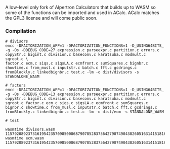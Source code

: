 A low-level only fork of Alpertron Calculators that builds up to WASM so some of the functions can be imported and used in ACalc.
ACalc matches the GPL3 license and will come public soon.

### Compilation

```shell
# divisors
emcc -DFACTORIZATION_APP=1 -DFACTORIZATION_FUNCTIONS=1 -D_USING64BITS_ -g -Os -DDEBUG_CODE=27 expression.c parseexpr.c partition.c errors.c copyStr.c bigint.c division.c baseconv.c karatsuba.c modmult.c sqroot.c \
factor.c ecm.c siqs.c siqsLA.c ecmfront.c sumSquares.c bignbr.c showtime.c from_musl.c inputstr.c batch.c fft.c gcdrings.c fromBlockly.c linkedbignbr.c test.c -lm -o dist/divisors -s STANDALONE_WASM

# factors
emcc -DFACTORIZATION_APP=1 -DFACTORIZATION_FUNCTIONS=1 -D_USING64BITS_ -g -Os -DDEBUG_CODE=13 expression.c parseexpr.c partition.c errors.c copyStr.c bigint.c division.c baseconv.c karatsuba.c modmult.c sqroot.c factor.c ecm.c siqs.c siqsLA.c ecmfront.c sumSquares.c bignbr.c showtime.c from_musl.c inputstr.c batch.c fft.c gcdrings.c fromBlockly.c linkedbignbr.c test.c -lm -o dist/ecm -s STANDALONE_WASM

# test

wasmtime divisors.wasm 115792089237316195423570985008687907852837564279074904382605163141518161494336
wasmtime ecm.wasm 115792089237316195423570985008687907852837564279074904382605163141518161494336
```
